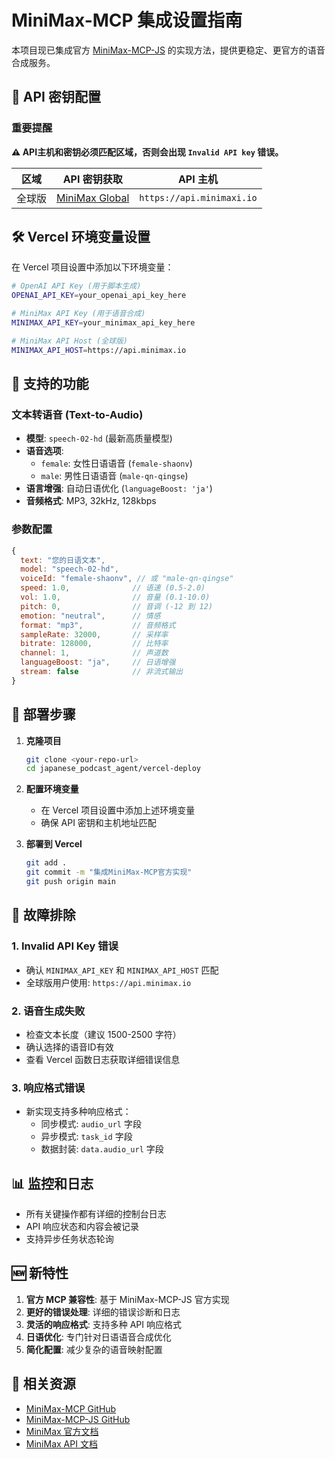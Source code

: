 # MiniMax-MCP 集成设置指南

本项目现已集成官方 [MiniMax-MCP-JS](https://github.com/MiniMax-AI/MiniMax-MCP-JS) 的实现方法，提供更稳定、更官方的语音合成服务。

## 🔑 API 密钥配置

### 重要提醒
**⚠️ API主机和密钥必须匹配区域，否则会出现 `Invalid API key` 错误。**

| 区域 | API 密钥获取 | API 主机 |
|------|-------------|----------|
| 全球版 | [MiniMax Global](https://www.minimax.io/platform/user-center/basic-information/interface-key) | `https://api.minimaxi.io` |

## 🛠️ Vercel 环境变量设置

在 Vercel 项目设置中添加以下环境变量：

```bash
# OpenAI API Key (用于脚本生成)
OPENAI_API_KEY=your_openai_api_key_here

# MiniMax API Key (用于语音合成)
MINIMAX_API_KEY=your_minimax_api_key_here

# MiniMax API Host (全球版)
MINIMAX_API_HOST=https://api.minimax.io
```

## 🎯 支持的功能

### 文本转语音 (Text-to-Audio)
- **模型**: `speech-02-hd` (最新高质量模型)
- **语音选项**:
  - `female`: 女性日语语音 (`female-shaonv`)
  - `male`: 男性日语语音 (`male-qn-qingse`)
- **语言增强**: 自动日语优化 (`languageBoost: 'ja'`)
- **音频格式**: MP3, 32kHz, 128kbps

### 参数配置
```javascript
{
  text: "您的日语文本",
  model: "speech-02-hd",
  voiceId: "female-shaonv", // 或 "male-qn-qingse"
  speed: 1.0,              // 语速 (0.5-2.0)
  vol: 1.0,                // 音量 (0.1-10.0)
  pitch: 0,                // 音调 (-12 到 12)
  emotion: "neutral",      // 情感
  format: "mp3",           // 音频格式
  sampleRate: 32000,       // 采样率
  bitrate: 128000,         // 比特率
  channel: 1,              // 声道数
  languageBoost: "ja",     // 日语增强
  stream: false            // 非流式输出
}
```

## 🚀 部署步骤

1. **克隆项目**
   ```bash
   git clone <your-repo-url>
   cd japanese_podcast_agent/vercel-deploy
   ```

2. **配置环境变量**
   - 在 Vercel 项目设置中添加上述环境变量
   - 确保 API 密钥和主机地址匹配

3. **部署到 Vercel**
   ```bash
   git add .
   git commit -m "集成MiniMax-MCP官方实现"
   git push origin main
   ```

## 🔧 故障排除

### 1. Invalid API Key 错误
- 确认 `MINIMAX_API_KEY` 和 `MINIMAX_API_HOST` 匹配
- 全球版用户使用: `https://api.minimax.io`

### 2. 语音生成失败
- 检查文本长度（建议 1500-2500 字符）
- 确认选择的语音ID有效
- 查看 Vercel 函数日志获取详细错误信息

### 3. 响应格式错误
- 新实现支持多种响应格式：
  - 同步模式: `audio_url` 字段
  - 异步模式: `task_id` 字段
  - 数据封装: `data.audio_url` 字段

## 📊 监控和日志

- 所有关键操作都有详细的控制台日志
- API 响应状态和内容会被记录
- 支持异步任务状态轮询

## 🆕 新特性

1. **官方 MCP 兼容性**: 基于 MiniMax-MCP-JS 官方实现
2. **更好的错误处理**: 详细的错误诊断和日志
3. **灵活的响应格式**: 支持多种 API 响应格式
4. **日语优化**: 专门针对日语语音合成优化
5. **简化配置**: 减少复杂的语音映射配置

## 🔗 相关资源

- [MiniMax-MCP GitHub](https://github.com/MiniMax-AI/MiniMax-MCP)
- [MiniMax-MCP-JS GitHub](https://github.com/MiniMax-AI/MiniMax-MCP-JS)
- [MiniMax 官方文档](https://www.minimax.io/platform)
- [MiniMax API 文档](https://platform.minimaxi.com/document/text-to-speech-pro) 